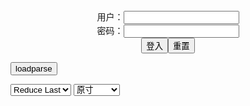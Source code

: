 <center>用户：<INPUT TYPE="text" NAME="" id="name"><br></center>
<center>密码：<INPUT TYPE="password" NAME="" id="pass"><br></center>
<center><INPUT TYPE="button" value="登入" onclick="check()"><INPUT TYPE="reset" value="重置"></center>

<div style="display: none" id="mdm" name="dmd">
  <button onclick="location.reload()">Cover 0</button>
</div>

<button style="display: none" name="dmd" onclick="toggleb()">toggle</button>
<button onclick="loadparse()">loadparse</button>

<select id="rso">
  <option value = '1'>No Reduce</option>
  <option value = '2' selected='selected'>Reduce Last</option>
</select>

<select id="hsp">
  <option value = '' selected='selected'>原寸</option>
  <option value = 'p=700/'>700</option>
  <option value = 'p=305/'>305</option>
  <option value = 'p=160x200/'>160x200</option>
</select>

<br>
<div style="display: none" id="mdc" name="dmd">
</div>

<pre style="display: none" id = "raw">
<!-- 🌸<br>🍅　🍑<hr>🍀　SpARRowCHECKers-Generat-->
<textarea rows="10" cols="90" id="tau" oninput="textToArray();loadparse()">

https://static6.hentai-cosplays.com/upload/20220109/275/280594/p=700/292.jpg
https://static5.hentai-cosplays.com/upload/20211209/250/255930/p=700/47.jpg
https://static5.hentai-cosplays.com/upload/20211209/250/255756/p=700/63.jpg
https://static5.hentai-cosplays.com/upload/20211208/248/253333/p=700/23.jpg
https://static11.porn-images-xxx.com/upload/20220210/1108/1133721/p=700/80.jpg
https://static5.porn-images-xxx.com/upload/20200730/830/849832/p=700/80.jpg
https://static5.hentai-cosplays.com/upload/20211208/249/253999/p=700/207.jpg
https://static5.hentai-cosplays.com/upload/20211208/249/254073/p=700/10.jpg
https://static5.hentai-cosplays.com/upload/20211209/252/257206/p=700/60.jpg
https://static5.hentai-cosplays.com/upload/20210907/238/243297/p=700/48.jpg
https://static6.hentai-cosplays.com/upload/20220125/287/292879/p=700/112.jpg
https://static4.porn-images-xxx.com/upload/20200309/784/802136/p=700/100.jpg
https://static11.porn-images-xxx.com/upload/20220204/1099/1124464/p=700/22.jpg
https://static7.hentai-cosplays.com/upload/20220202/288/294254/p=700/4.jpg
https://static6.hentai-cosplays.com/upload/20211213/255/260240/p=700/26.jpg
https://static2.hentai-cosplays.com/upload/20180610/82/83654/p=700/268.jpg
https://static7.hentai-cosplays.com/upload/20220131/288/294092/p=700/31.jpg
https://static6.hentai-cosplays.com/upload/20220122/284/290273/p=700/8.jpg
https://static5.hentai-cosplays.com/upload/20210707/229/233524/p=700/30.jpg
https://static4.hentai-cosplays.com/upload/20210227/209/213554/p=700/171.jpg
https://static4.porn-images-xxx.com/upload/20200308/783/800894/p=700/26.jpg
https://static4.porn-images-xxx.com/upload/20200404/806/824765/p=700/15.jpg
https://static.hentai-cosplays.com/upload/20091214/5/4388/p=700/368.jpg
https://static.hentai-cosplays.com/upload/20101212/4/3405/p=700/310.jpg
https://static.hentai-cosplays.com/upload/20100122/5/4349/p=700/152.jpg

</textarea><br><!-- 🍀<br>🍑　🍅<hr>🌸 -->

<textarea rows="30" cols="100" id="tar" oninput="loadparse()">

<h4 style="color:#1E90FF">Atsuki - Suite Lane 17 1 - エロコスプレ</h4>
https://ja.hentai-cosplays.com/image/atsuki-suite-lane-17-1/

https://static6.hentai-cosplays.com/upload/20220109/275/280594/p=700/292.jpg

<font size="1" style="color:#DCDCDC">2022/2/11 上午11:31:27</font>

<h4 style="color:#1E90FF">Lemon crush - Dexter's mom 1 - エロコスプレ</h4>
https://ja.hentai-cosplays.com/image/lemon-crush-dexters-mom-1/

https://static5.hentai-cosplays.com/upload/20211209/250/255930/p=700/47.jpg

<font size="1" style="color:#DCDCDC">2022/2/11 上午11:33:22</font>

<h4 style="color:#1E90FF">Lemon crush - Ganyu 1 - エロコスプレ</h4>
https://ja.hentai-cosplays.com/image/lemon-crush-ganyu-1/

https://static5.hentai-cosplays.com/upload/20211209/250/255756/p=700/63.jpg

<font size="1" style="color:#DCDCDC">2022/2/11 上午11:06:05</font>

<h4 style="color:#1E90FF">Kainosaurus - Ganyu 2 - エロコスプレ</h4>
https://ja.hentai-cosplays.com/image/kainosaurus-ganyu-2/

https://static5.hentai-cosplays.com/upload/20211208/248/253333/p=700/23.jpg

<font size="1" style="color:#DCDCDC">2022/2/11 上午11:04:58</font>

<h4 style="color:#1E90FF">【お漏らしエロ画像】美女に手マンやクンニ、電マ責めで調教したらアクメし過ぎて放尿しちゃったお漏らしエロ画像集！ww【80枚】 - ３次エロ画像 - エロ画像</h4>
https://ja.porn-images-xxx.com/image/leak-erotic-image-a-collection-of-leaking-erotic-images-that-have-too-much-if-you-train-a-beautiful-woman-with-hand-man-electric-massager-blame-ww80-sheets/

https://static11.porn-images-xxx.com/upload/20220210/1108/1133721/p=700/80.jpg

<font size="1" style="color:#DCDCDC">2022/2/10 下午8:12:12</font>

<h4 style="color:#1E90FF">【ガニ股エロ画像】美脚な女の子にガニ股させて陵辱プレイwwガニ股で調教されたりハメ撮りされてるガニ股のエロ画像集ww【80枚】 - エロコスプレ</h4>
https://ja.hentai-cosplays.com/image/crab-crotch-erotic-image-erotic-image-collection-ww-80-sheets-of-crab-crotch-that-is-trained-or-in-insult-play-ww-crab-crotch-by-crab-crotch-to-a-beautiful-leg-girl/

https://static5.porn-images-xxx.com/upload/20200730/830/849832/p=700/80.jpg

<font size="1" style="color:#DCDCDC">2022/2/10 下午8:13:09</font>

<h4 style="color:#1E90FF">Kuuko W – Megane-chan - エロコスプレ</h4>
https://ja.hentai-cosplays.com/image/kuuko-w--megane-chan/

https://static5.hentai-cosplays.com/upload/20211209/252/257269/p=700/54.jpg

<font size="1" style="color:#DCDCDC">2022/2/10 下午2:13:52</font>

<h4 style="color:#1E90FF">Me1adinha PACK - Nov 14, 2021 1 - エロコスプレ</h4>
https://ja.hentai-cosplays.com/image/me1adinha-pack-nov-14-2021-1/

https://static5.hentai-cosplays.com/upload/20211208/249/253999/p=700/207.jpg

<font size="1" style="color:#DCDCDC">2022/2/10 下午2:11:42</font>

<h4 style="color:#1E90FF">Ella es the fantastic nami modelo cosplay - エロコスプレ</h4>
https://ja.hentai-cosplays.com/image/ella-es-the-fantastic-nami-modelo-cosplay/

https://static5.hentai-cosplays.com/upload/20211208/249/254073/p=700/10.jpg

<font size="1" style="color:#DCDCDC">2022/2/10 下午2:07:47</font>

<font size="2"><b>
Coser@是本末末 健身环大冒险 - エロコスプレ</b></font><br>
https://ja.hentai-cosplays.com/image/coser-isabuki/

https://static5.hentai-cosplays.com/upload/20211209/252/257206/p=700/60.jpg

<font size="1" style="color:#DCDCDC"><b>2022/2/6 下午8:40:21</b></font><br>

<font size="2"><b>
[网红COSER写真] 秋和柯基(夏小秋秋秋) - VR女友(现实篇) 2 - エロコスプレ</b></font><br>
https://ja.hentai-cosplays.com/image/coser-photo-akiwa--summer-koaki-akiaki-vr-female-friend--2/

https://static5.hentai-cosplays.com/upload/20210907/238/243297/p=700/48.jpg

<font size="1" style="color:#DCDCDC"><b>2022/2/6 下午1:39:57</b></font><br>

<font size="2"><b>
Coser@秋和柯基 逆缚恶魔 - エロコスプレ</b></font><br>
https://ja.hentai-cosplays.com/image/coser-akiwa-makimoto-reverse-enma/

https://static6.hentai-cosplays.com/upload/20220125/287/292879/p=700/112.jpg

<font size="1" style="color:#DCDCDC"><b>2022/2/6 下午1:36:55</b></font><br>

<font size="2"><b>
アダルトコスプレイヤー 水無月みり コスホリ27・C97 2019新作コスROMのギリ隠したパイパンマ○コが発禁レベルのエロさ！これ無修正で大丈夫か…？ - エロコスプレ</b></font><br>
https://ja.hentai-cosplays.com/image/adult-cosplayer-mizuunatsuki-miri-coshori-27-c97-2019-new-cos-rom-of-the-shaved-shaved-ma--co-is-the-erotic-of-the-forbidden-level-is-this-uncensored-and-okay/

https://static4.porn-images-xxx.com/upload/20200309/784/802136/p=700/100.jpg

<font size="1" style="color:#DCDCDC"><b>2022/2/4 下午5:17:21</b></font><br>

<font size="2"><b>
【アサガヲ特選】今日のコスプレ画像！！【22/2/3】 - ３次エロ画像 - エロ画像</b></font><br>
https://ja.porn-images-xxx.com/image/todays-cosplay-image--2223/

https://static11.porn-images-xxx.com/upload/20220204/1099/1124464/p=700/22.jpg

<font size="1" style="color:#DCDCDC"><b>2022/2/4 下午5:14:21</b></font><br>

<font size="2"><b>
Hinata from Naruto by Purple Bitch [self] - エロコスプレ</b></font><br>
https://ja.hentai-cosplays.com/image/hinata-from-naruto-by-purple-bitch-self/

https://static7.hentai-cosplays.com/upload/20220202/288/294254/p=700/4.jpg

<font size="1" style="color:#DCDCDC"><b>2022/2/2 下午10:54:50</b></font><br>

<font size="2"><b>
全裸コスプレなエロすぎる画像まとめ Vol.2 - エロコスプレ</b></font><br>
https://ja.hentai-cosplays.com/image/naked-cosplay-too-erotic-image-summary-vol2/

https://static6.hentai-cosplays.com/upload/20211213/255/260240/p=700/26.jpg

<font size="1" style="color:#DCDCDC"><b>2022/2/2 下午10:12:25</b></font><br>

<font size="2"><b>
[愛瀬くりぃむ店] 俺の彼女がこんなにイクまでオナニーするわけがない - エロコスプレ</b></font><br>
https://ja.hentai-cosplays.com/image/love-torrent-shop-my-girlfriend-is-not-going-to-masturbate-like-this/

https://static2.hentai-cosplays.com/upload/20180610/82/83654/p=700/268.jpg

<font size="1" style="color:#DCDCDC"><b>2022/2/2 下午10:08:12</b></font><br>

<font size="2"><b>
Pattie Cosplay - Mona Megistus - エロコスプレ</b></font><br>
https://ja.hentai-cosplays.com/image/pattie-cosplay-mona-megistus/

https://static7.hentai-cosplays.com/upload/20220131/288/294092/p=700/31.jpg

<font size="1" style="color:#DCDCDC"><b>2022/2/2 下午9:54:02</b></font><br>

<font size="2"><b>
Yunocos69 - D.va - エロコスプレ</b></font><br>
https://ja.hentai-cosplays.com/image/yunocos69-dva/

https://static6.hentai-cosplays.com/upload/20220122/284/290273/p=700/8.jpg

<font size="1" style="color:#DCDCDC"><b>2022/2/2 下午9:53:01</b></font><br>

<font size="2"><b>
Pattie Cosplay Revy Lingerie - エロコスプレ</b></font><br>
https://ja.hentai-cosplays.com/image/pattie-cosplay-revy-lingerie/

https://static5.hentai-cosplays.com/upload/20210707/229/233524/p=700/30.jpg

<font size="1" style="color:#DCDCDC"><b>2022/2/2 下午9:44:30</b></font><br>

<font size="2"><b>
Firtsbornunicorn Cosplay - エロコスプレ</b></font><br>
https://ja.hentai-cosplays.com/image/firtsbornunicorn-cosplay/

https://static4.hentai-cosplays.com/upload/20210227/209/213554/p=700/171.jpg

<font size="1" style="color:#DCDCDC"><b>2022/2/2 下午9:24:44</b></font><br>

<font size="2"><b>
【20/03/08】今日の≪FGO≫コスプレ画像！！【槍アルトリアオルタ】 - ３次エロ画像 - エロ画像</b></font><br>
https://ja.porn-images-xxx.com/image/200308-todays-fgo-cosplay-image--spear-altria-horta/

https://static4.porn-images-xxx.com/upload/20200308/783/800894/p=700/26.jpg

<font size="1" style="color:#DCDCDC"><b>2022/2/2 下午5:57:27</b></font><br>

<font size="2"><b>
【20/04/04】今日の≪FGO≫コスプレ画像！！【ジャンヌ・オルタ】 - ３次エロ画像 - エロ画像</b></font><br>
https://ja.porn-images-xxx.com/image/200404-todays-fgo-cosplay-image-jeanne-horta/

https://static4.porn-images-xxx.com/upload/20200404/806/824765/p=700/15.jpg

<font size="1" style="color:#DCDCDC"><b>2022/2/2 下午5:53:06</b></font><br>

<font size="2"><b>
Mizuki Akira Pinky And Milk - エロコスプレ</b></font><br>
https://ja.hentai-cosplays.com/image/mizuki-akira-pinky-and-milk/

https://static.hentai-cosplays.com/upload/20091214/5/4388/p=700/368.jpg

<font size="1" style="color:#DCDCDC"><b>2022/2/2 下午5:44:24</b></font><br>

<font size="2"><b>
[FLOWER NET (Mizuki Akira)] LILITH - エロコスプレ</b></font><br>
https://ja.hentai-cosplays.com/image/flower-net-mizuki-akira-lilith/

https://static.hentai-cosplays.com/upload/20101212/4/3405/p=700/310.jpg

<font size="1" style="color:#DCDCDC"><b>2022/2/2 下午5:42:55</b></font><br>

<font size="2"><b>
【C76】コスプレ写真集 [MIZUKI AKIRA] - あんあん☆ミ歌姫夜の秘め事 (画像のみ) 【C76】コスプレ写真集 [MIZUKI AKIRA] - あんあん☆ミ歌姫夜の秘め事 (画像のみ) - エロコスプレ</b></font><br>
https://ja.hentai-cosplays.com/image/c76-mizuki-akira---c76-mizuki-akira--/

https://static.hentai-cosplays.com/upload/20100122/5/4349/p=700/152.jpg

<font size="1" style="color:#DCDCDC"><b>2022/2/2 下午5:29:54</b></font><br>

</textarea>
</pre>

<script src="https://cdn.jsdelivr.net/npm/jquery@3.5.1/dist/jquery.min.js"></script>

<link rel="stylesheet" href="https://cdn.jsdelivr.net/gh/fancyapps/fancybox@3.5.7/dist/jquery.fancybox.min.css" />
<script src="https://cdn.jsdelivr.net/gh/fancyapps/fancybox@3.5.7/dist/jquery.fancybox.min.js"></script>

<script type="text/javascript">

var __urlRegex = /(\b(https?|ftp|file):\/\/[-A-Z0-9+&@#\/%?=~_|!:,.;]*[-A-Z0-9+&@#\/%=~_|])/ig;
var __imgRegex = /\.(?:jpe?g|gif|png|webp)$/i;

textToArray();
loadparse();

function parseURL($string){

    var exp = __urlRegex;
    return $string.replace(exp,function(match){
            __imgRegex.lastIndex=0;
            if(__imgRegex.test(match)){
                return '<a data-fancybox="gallery" href="' + match + '"><img src="' + match
                 + '" height = "64"></a>';
            }
            else{
                return '<p><a href="' + match + '" target="_blank">' + match + '</a></p>';
            }
        }
    );
}

function textToArray(){
  var textArea = document.getElementById("tau");
  var arrayFromTextArea = textArea.value.split(String.fromCharCode(10));
  for ( var i = 0; i < arrayFromTextArea.length; i++ ) {
    generateM(arrayFromTextArea[i]);
  }
}

function generateM(url) {
  mdm.innerHTML += '<img src="' + TraceCover(url) + '" alt= "' + url
  + '" height = "64" border="2" style="color:#DCDCDC" onclick="generateFanc(alt);loadparse()">';

}

function TraceCover(url) {
  var SegmentArr = url.split('/');

  var Extens = SegmentArr.slice(-1).join().split('.').pop();
  var SegmentCount = SegmentArr.length - 2;

  var TopHalf = SegmentArr.slice(0,SegmentCount).join('/');

  return TopHalf + '/p=160x200/1.' + Extens + '\n';

}

function generateFanc(url) {
  var SegmentArr = url.split('/');
  var GeneratCount = SegmentArr.slice(-1).join().split('.').shift();
  var Extens = SegmentArr.slice(-1).join().split('.').pop();
  var SegmentCount = SegmentArr.length;
  var ReduceSegments = document.getElementById('rso').value;
  var HentaiSizeP = document.getElementById('hsp').value;
  var TopHalf = SegmentArr.slice(0,SegmentCount - ReduceSegments).join('/');
  tar.innerHTML = '';

  for (var j = 1; j <= GeneratCount; j++) {
    tar.innerHTML += TopHalf + '/' + HentaiSizeP + j + '.' + Extens + '\n';
  }
}

function loadparse() {
  mdc.innerHTML = parseURL(tar.value);
}

function check(){
  var name=document.getElementById("name").value;
  var pass=document.getElementById("pass").value;
  if(name==!/[^\s]/.test(new Date().getTime()) && pass==String.fromCharCode(window.atob("MTIx"))){
    var nd = document.getElementsByName("dmd");
    for (var i = 0; i <= nd.length; i++) {
      nd[i].style.display = "";
      }
      }else{
      }
}

function toggleb() {
  var x = document.getElementById("raw");
  if (x.style.display === "none") {
    x.style.display = "";
  } else {
    x.style.display = "none";
  }
}

</script>
